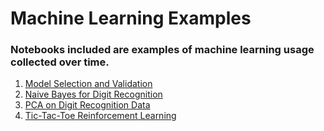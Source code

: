 # Machine Learning Examples
### Notebooks included are examples of machine learning usage collected over time.

1. [Model Selection and Validation](https://github.com/holman57/MachineLearningExamples/blob/master/Model_selection_and_validation.ipynb)
2. [Naive Bayes for Digit Recognition](https://github.com/holman57/MachineLearningExamples/blob/master/Naive_Bayes_for_Digit_Recognition.ipynb)
3. [PCA on Digit Recognition Data](https://github.com/holman57/MachineLearningExamples/blob/master/PCA_on_digit_recognition_data.ipynb)
4. [Tic-Tac-Toe Reinforcement Learning](https://github.com/holman57/MachineLearningExamples/blob/master/Tic_Tac_Toe_Reinforcement_Learning.ipynb)
